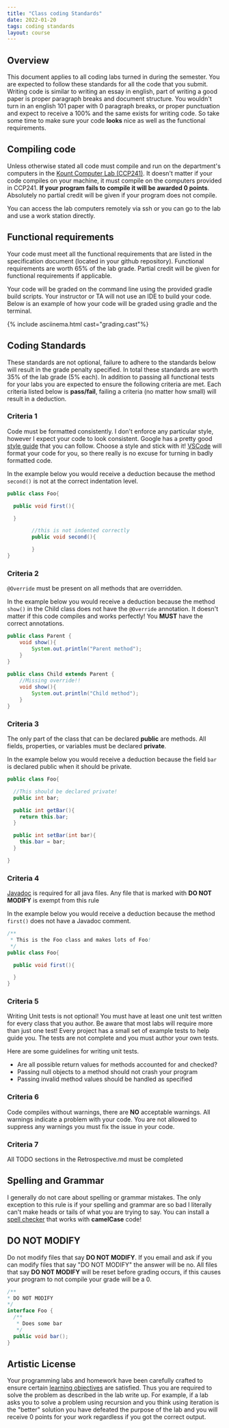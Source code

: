 ```yaml
---
title: "Class coding Standards"
date: 2022-01-20
tags: coding standards
layout: course
---
```


## Overview

This document applies to all coding labs turned in during the semester. You are expected to follow these standards for all
the code that you submit. Writing code is similar to writing an essay in english, part of writing a good paper is proper
paragraph breaks and document structure. You wouldn't turn in an english 101 paper with 0 paragraph breaks, or proper
punctuation and expect to receive a 100% and the same exists for writing code. So take some time to make sure your code
**looks** nice as well as the functional requirements.

## Compiling code

Unless otherwise stated all code must compile and run on the department's computers in the [Kount Computer Lab
(CCP241)](https://cs481.boisestate.edu/ccp-tour/index.html). It doesn't matter if your code compiles on your machine, it must
compile on the computers provided in CCP241. **If your program fails to compile it will be awarded 0 points**. Absolutely no
partial credit will be given if your program does not compile.

You can access the lab computers remotely via ssh or you can go to the lab and use a work station
directly.

## Functional requirements

Your code must meet all the functional requirements that are listed in the specification document (located in your github
repository). Functional requirements are worth 65% of the lab grade. Partial credit will be given for functional requirements
if applicable.

Your code will be graded on the command line using the provided gradle build scripts. Your instructor or TA will not use an
IDE to build your code. Below is an example of how your code will be graded using gradle and the terminal.

{% include asciinema.html cast="grading.cast"%}

## Coding Standards

These standards are not optional, failure to adhere to the standards below will result in the grade penalty specified. In
total these standards are worth 35% of the lab grade (5% each). In addition to passing all functional tests for your labs you
are expected to ensure the following criteria are met. Each criteria listed below is **pass/fail**, failing a criteria (no
matter how small) will result in a deduction.

### Criteria 1

Code must be formatted consistently. I don't enforce any particular style, however I expect your code to look consistent.
Google has a pretty good [style guide](https://google.github.io/styleguide/javaguide.html) that you can follow. Choose a
style and stick with it! [VSCode](https://code.visualstudio.com/docs/editor/codebasics#_formatting) will format your code for
you, so there really is no excuse for turning in badly formatted code.

In the example below you would receive a deduction because the method `second()` is not at the correct indentation level.

```java
public class Foo{

  public void first(){

  }

        //this is not indented correctly
        public void second(){

        }
}
```

### Criteria 2

`@Override` must be present on all methods that are overridden.

In the example below you would receive a deduction because the method `show()` in the Child class does not have the
`@Override` annotation. It doesn't matter if this code compiles and works perfectly! You **MUST** have the correct
annotations.

```java
public class Parent {
    void show(){
        System.out.println("Parent method");
    }
}
  
public class Child extends Parent {
    //Missing override!!
    void show(){
        System.out.println("Child method");
    }
}
```

### Criteria 3

The only part of the class that can be declared **public** are methods. All fields, properties, or variables must be declared
**private**.

In the example below you would receive a deduction because the field `bar` is declared public when it should be private.

```java
public class Foo{

  //This should be declared private!
  public int bar;

  public int getBar(){
    return this.bar;
  }

  public int setBar(int bar){
    this.bar = bar;
  }

}
```

### Criteria 4

[Javadoc](https://en.wikipedia.org/wiki/Javadoc) is required for all java files. Any file that is marked with **DO NOT
MODIFY** is exempt from this rule

In the example below you would receive a deduction because the method `first()` does not have a Javadoc comment.

```java
/**
 * This is the Foo class and makes lots of Foo!
 */
public class Foo{

  public void first(){

  }
}
```

### Criteria 5

Writing Unit tests is not optional! You must have at least one unit test written for every class that you author. Be aware
that most labs will require more than just one test! Every project has a small set of example tests to help guide you. The
tests are not complete and you must author your own tests.

Here are some guidelines for writing unit tests.

- Are all possible return values for methods accounted for and checked?
- Passing null objects to a method should not crash your program
- Passing invalid method values should be handled as specified

### Criteria 6

Code compiles without warnings, there are **NO** acceptable warnings. All warnings indicate a problem with your code. You
are not allowed to suppress any warnings you must fix the issue in your code.

### Criteria 7

All TODO sections in the Retrospective.md must be completed

## Spelling and Grammar

I generally do not care about spelling or grammar mistakes. The only exception to this rule is if
your spelling and grammar are so bad I literally can't make heads or tails of what you are trying to
say. You can install a [spell
checker](https://marketplace.visualstudio.com/items?itemName=streetsidesoftware.code-spell-checker)
that works with **camelCase** code!

## DO NOT MODIFY

Do not modify files that say **DO NOT MODIFY**. If you email and ask if you can modify files that
say "DO NOT MODIFY" the answer will be no. All files that say **DO NOT MODIFY** will be reset before
grading occurs, if this causes your program to not compile your grade will be a 0.

```java
/**
* DO NOT MODIFY
*/
interface Foo {
  /**
   * Does some bar
   */
  public void bar();
}
```

## Artistic License

Your programming labs and homework have been carefully crafted to ensure certain [learning
objectives]({{site.data.semester-info.learning-objectives}}) are satisfied. Thus you are required to
solve the problem as described in the lab write up. For example, if a lab asks you to solve a
problem using recursion and you think using iteration is the "better" solution you have defeated the
purpose of the lab and you will receive 0 points for your work regardless if you got the correct
output.
